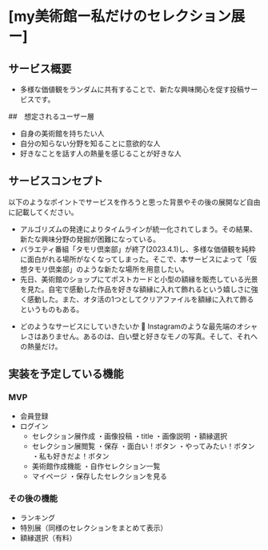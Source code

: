 # [my美術館ー私だけのセレクション展ー]

## サービス概要
- 多様な価値観をランダムに共有することで、新たな興味関心を促す投稿サービスです。

##　想定されるユーザー層
- 自身の美術館を持ちたい人
- 自分の知らない分野を知ることに意欲的な人
- 好きなことを話す人の熱量を感じることが好きな人

## サービスコンセプト
以下のようなポイントでサービスを作ろうと思った背景やその後の展開など自由に記載してください。

- アルゴリズムの発達によりタイムラインが統一化されてしまう。その結果、新たな興味分野の発掘が困難になっている。
- バラエティ番組「タモリ倶楽部」が終了(2023.4.1)し、多様な価値観を純粋に面白がれる場所がなくなってしまった。そこで、本サービスによって「仮想タモリ倶楽部」のような新たな場所を用意したい。
- 先日、美術館のショップにてポストカードと小型の額縁を販売している光景を見た。自宅で感動した作品を好きな額縁に入れて飾れるという嬉しさに強く感動した。また、オタ活の1つとしてクリアファイルを額縁に入れて飾るというものもある。

* どのようなサービスにしていきたいか
 Instagramのような最先端のオシャレさはありません。あるのは、白い壁と好きなモノの写真。そして、それへの熱量だけ。

## 実装を予定している機能
### MVP
- 会員登録
- ログイン
  - セレクション展作成
    ・画像投稿
    ・title
    ・画像説明
    ・額縁選択
  - セレクション展閲覧
    ・保存
    ・面白い！ボタン
    ・やってみたい！ボタン
    ・私も好きだよ！ボタン
  - 美術館作成機能
    ・自作セレクション一覧
  - マイページ
    ・保存したセレクションを見る

### その後の機能
- ランキング
- 特別展（同様のセレクションをまとめて表示）
- 額縁選択（有料）